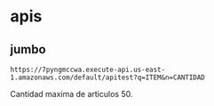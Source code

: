 # apis


## jumbo

```
https://7pyngmccwa.execute-api.us-east-1.amazonaws.com/default/apitest?q=ITEM&n=CANTIDAD
``` 


Cantidad maxima de articulos 50.
